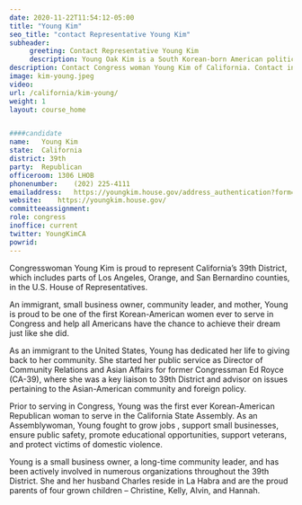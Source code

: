 ```yaml
---
date: 2020-11-22T11:54:12-05:00
title: "Young Kim"
seo_title: "contact Representative Young Kim"
subheader:
     greeting: Contact Representative Young Kim
     description: Young Oak Kim is a South Korean-born American politician serving as the U.S. Representative for California's 39th congressional district. A member of the Republican Party, her district includes northern parts of Orange County.
description: Contact Congress woman Young Kim of California. Contact information for Young Kim includes email address, phone number, and mailing address.
image: kim-young.jpeg
video: 
url: /california/kim-young/
weight: 1
layout: course_home


####candidate
name:	Young Kim
state:	California
district: 39th
party:	Republican
officeroom:	1306 LHOB
phonenumber:	(202) 225-4111
emailaddress:	https://youngkim.house.gov/address_authentication?form=/contact
website:	https://youngkim.house.gov/
committeeassignment: 
role: congress
inoffice: current
twitter: YoungKimCA
powrid: 
---
```


Congresswoman Young Kim is proud to represent California’s 39th District, which includes parts of Los Angeles, Orange, and San Bernardino counties, in the U.S. House of Representatives.


An immigrant, small business owner, community leader, and mother, Young is proud to be one of the first Korean-American women ever to serve in Congress and help all Americans have the chance to achieve their dream just like she did.


As an immigrant to the United States, Young has dedicated her life to giving back to her community. She started her public service as Director of Community Relations and Asian Affairs for former Congressman Ed Royce (CA-39), where she was a key liaison to  39th District and  advisor on issues pertaining to the Asian-American community and foreign policy.


Prior to serving in Congress, Young was the first ever Korean-American Republican woman to serve in the California State Assembly. As an Assemblywoman, Young fought to grow jobs , support small businesses, ensure public safety, promote educational opportunities, support veterans, and protect victims of domestic violence.


Young is a small business owner, a long-time community leader, and has been actively involved in numerous organizations throughout the 39th District. She and her husband Charles reside in La Habra and are the proud parents of four grown children – Christine, Kelly, Alvin, and Hannah.